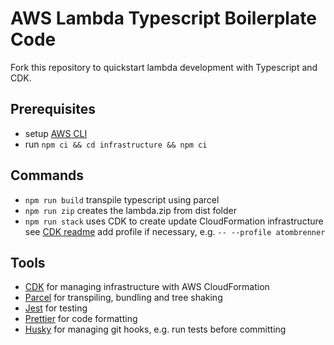 # AWS Lambda Typescript Boilerplate Code

Fork this repository to quickstart lambda development with Typescript and CDK.

## Prerequisites

- setup [AWS CLI](https://docs.aws.amazon.com/cli/latest/userguide/install-cliv2.html)
- run `npm ci && cd infrastructure && npm ci`

## Commands

- `npm run build` transpile typescript using parcel
- `npm run zip` creates the lambda.zip from dist folder
- `npm run stack` uses CDK to create update CloudFormation infrastructure see [CDK readme](./infrastructure/README.md)
   add profile if necessary, e.g. `-- --profile atombrenner`

## Tools

- [CDK](https://docs.aws.amazon.com/cdk/api/latest/docs/aws-construct-library.html) for managing infrastructure with AWS CloudFormation
- [Parcel](https://github.com/parcel-bundler/parcel) for transpiling, bundling and tree shaking
- [Jest](https://jestjs.io/) for testing
- [Prettier](https://prettier.io/) for code formatting
- [Husky](https://github.com/typicode/husky) for managing git hooks, e.g. run tests before committing

